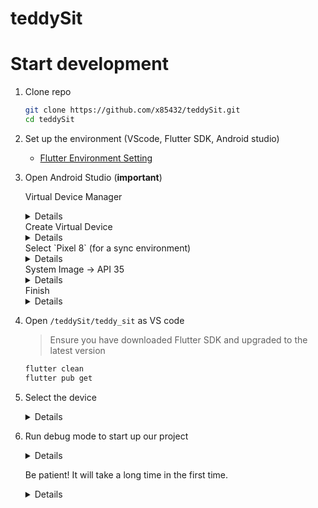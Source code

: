 # teddySit

# Start development
1. Clone repo
    ```bash
    git clone https://github.com/x85432/teddySit.git
    cd teddySit
    ```
2. Set up the environment (VScode, Flutter SDK, Android studio)
    - [Flutter Environment Setting](https://codelabs.developers.google.com/codelabs/flutter-codelab-first?hl=zh-tw#1)
3. Open Android Studio (**important**)
    
    Virtual Device Manager
    <details><img width="778" height="633" alt="image" src="https://github.com/user-attachments/assets/188ef0ca-7103-4aa0-be52-c5a5056d6261" /></details>
    Create Virtual Device
    <details><img width="198" height="98" alt="image" src="https://github.com/user-attachments/assets/01675cdd-902a-49c3-86ae-2b6704910ea2" /></details>
    Select `Pixel 8` (for a sync environment)
    <details><img width="1099" height="749" alt="image" src="https://github.com/user-attachments/assets/dc908721-fd3e-4894-9276-17ecf37c16fa" /></details>
    System Image -> API 35
    <details><img width="1090" height="593" alt="image" src="https://github.com/user-attachments/assets/4705a8de-5271-4669-9750-01872e66f405" /></details>
    Finish
    <details><img width="1093" height="743" alt="image" src="https://github.com/user-attachments/assets/ccad6c2e-2f19-402f-9d1c-7aeb3c99b0a5" /></details>

4. Open `/teddySit/teddy_sit` as VS code
    > Ensure you have downloaded Flutter SDK and upgraded to the latest version <br>
    ```powershell
    flutter clean
    flutter pub get
    ```

5. Select the device
   <details> <img width="796" height="76" alt="image" src="https://github.com/user-attachments/assets/e32bb7d1-aeb8-4708-9477-bb394b3e3b9a" /> </details>

6. Run debug mode to start up our project
   <details> <img width="267" height="130" alt="image" src="https://github.com/user-attachments/assets/ba9a5a0e-5d88-4550-b112-cbf75c8e9168" /> </details>

    Be patient! It will take a long time in the first time.
   <details> <img width="303" height="32" alt="image" src="https://github.com/user-attachments/assets/1c7e30fa-4a2f-41f5-a1fd-a04ccc43ece2" /> </details>








